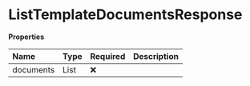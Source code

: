 # ListTemplateDocumentsResponse

**Properties**

| Name      | Type           | Required | Description |
| :-------- | :------------- | :------- | :---------- |
| documents | List<Document> | ❌       |             |
